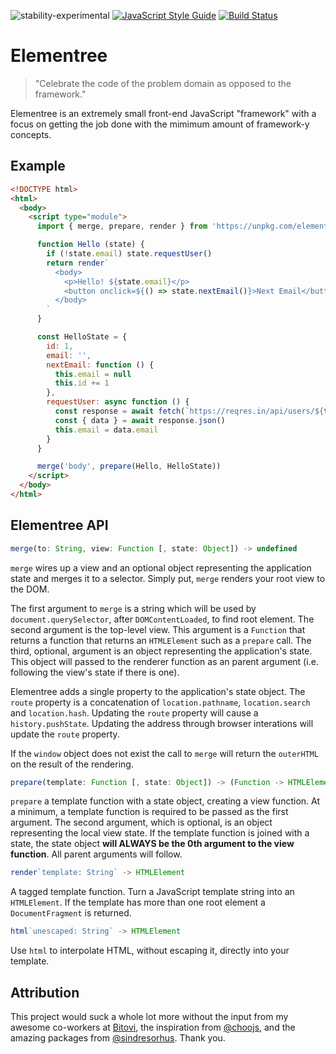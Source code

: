 ![stability-experimental](https://img.shields.io/badge/stability-experimental-orange.svg?style=flat-square) [![JavaScript Style Guide](https://img.shields.io/badge/code_style-standard-brightgreen.svg?style=flat-square)](https://standardjs.com)  [![Build Status](https://img.shields.io/travis/elementreejs/elementree/master.svg?style=flat-square)](https://travis-ci.com/elementreejs/elementree.svg?branch=master)

# Elementree
> "Celebrate the code of the problem domain as opposed to the framework."

Elementree is an extremely small front-end JavaScript "framework" with a focus
on getting the job done with the mimimum amount of framework-y concepts.

## Example

```html
<!DOCTYPE html>
<html>
  <body>
    <script type="module">
      import { merge, prepare, render } from 'https://unpkg.com/elementree'

      function Hello (state) {
        if (!state.email) state.requestUser()
        return render`
          <body>
            <p>Hello! ${state.email}</p>
            <button onclick=${() => state.nextEmail()}>Next Email</button>
          </body>
        `
      }

      const HelloState = {
        id: 1,
        email: '',
        nextEmail: function () {
          this.email = null
          this.id += 1
        },
        requestUser: async function () {
          const response = await fetch(`https://reqres.in/api/users/${this.id}`)
          const { data } = await response.json()
          this.email = data.email
        }
      }

      merge('body', prepare(Hello, HelloState))
    </script>
  </body>
</html>
```

## Elementree API

```js
merge(to: String, view: Function [, state: Object]) -> undefined
```

`merge` wires up a view and an optional object representing the application
state and merges it to a selector. Simply put, `merge` renders your root view to the DOM.

The first argument to `merge` is a string which will be used by `document.querySelector`, after `DOMContentLoaded`, to find root element. The second argument is the top-level view. This argument is a `Function` that returns a function that returns an `HTMLElement` such as a `prepare` call. The third, optional, argument is an object representing the application's state. This object will passed to the renderer function as an parent argument (i.e. following the view's state if there is one).

Elementree adds a single property to the application's state object. The `route` property is a concatenation of `location.pathname`, `location.search` and `location.hash`. Updating the `route` property will cause a `history.pushState`. Updating the address through browser interations will update the `route` property.

If the `window` object does not exist the call to `merge` will return the `outerHTML` on the result of the rendering.


```js
prepare(template: Function [, state: Object]) -> (Function -> HTMLElement)
```

`prepare` a template function with a state object, creating a view function. At a minimum, a template function is required to be passed as the first argument. The second argument, which is optional, is an object representing the local view state. If the template function is joined with a state, the state object **will ALWAYS be the 0th argument to the view function**. All parent arguments will follow.


```js
render`template: String` -> HTMLElement
```

A tagged template function. Turn a JavaScript template string into an `HTMLElement`. If the template has more than one root element a `DocumentFragment` is returned.


```js
html`unescaped: String` -> HTMLElement
```

Use `html` to interpolate HTML, without escaping it, directly into your template.

## Attribution

This project would suck a whole lot more without the input from my awesome co-workers at [Bitovi](https://bitovi.com), the inspiration from [@choojs](https://github.com/choojs), and the amazing packages from [@sindresorhus](https://github.com/sindresorhus). Thank you.
